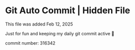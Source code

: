 # Git Auto Commit | Hidden File

This file was added Feb 12, 2025

Just for fun and keeping my daily git commit active 🤪

commit number: 316342
